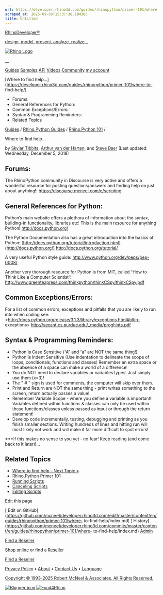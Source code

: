 ```yaml
---
url: https://developer.rhino3d.com/guides/rhinopython/primer-101/where-to-find-help/
scraped_at: 2025-09-08T15:37:38.104385
title: Untitled
---
```


[RhinoDeveloper®](/)

[design, model, present, analyze, realize...](/)

[![Rhino Logo](https://developer.rhino3d.com/images/rhinodevlogo.png)](/)

__

[Guides](https://developer.rhino3d.com/guides)
[Samples](https://developer.rhino3d.com/samples)
[API](https://developer.rhino3d.com/api)
[Videos](https://developer.rhino3d.com/videos)
[Community](https://discourse.mcneel.com/c/rhino-developer) [my account
](https://www.rhino3d.com/my-account/ "Manage your account, licenses, and
teams")

[Where to find
help...](https://developer.rhino3d.com/guides/rhinopython/primer-101/where-to-
find-help/)

  * Forums:
  * General References for Python:
  * Common Exceptions/Errors:
  * Syntax & Programming Reminders:
  * Related Topics

[Guides](https://developer.rhino3d.com/en/guides/) / [Rhino.Python
Guides](https://developer.rhino3d.com/en/guides/rhinopython/) / [Rhino.Python
101](https://developer.rhino3d.com/en/guides/rhinopython/primer-101/) /

Where to find help...

by [Skylar Tibbits](https://discourse.mcneel.com/u//), [Arthur van der
Harten](https://discourse.mcneel.com/u/aharten/), and [Steve
Baer](https://discourse.mcneel.com/u/stevebaer/) (Last updated: Wednesday,
December 5, 2018)

## Forums:

The RhinoPython community in Discourse is very active and offers a wonderful
resource for posting questions/answers and finding help on just about
anything!: <https://discourse.mcneel.com/c/scripting>

## General References for Python:

Python’s main website offers a plethora of information about the syntax,
building-in functionality, libraries etc! This is the main resource for
anything Python! <http://docs.python.org/>

The Python Documentation also has a great introduction into the basics of
Python:
[http://docs.python.org/tutorial/introduction.html](http://docs.python.org/)
<http://docs.python.org/tutorial/>

A very useful Python style guide: <http://www.python.org/dev/peps/pep-0008/>

Another very thorough resource for Python is from MIT, called “How to Think
Like a Computer Scientist”:
<http://www.greenteapress.com/thinkpython/thinkCSpy/thinkCSpy.pdf>

## Common Exceptions/Errors:

For a list of common errors, exceptions and pitfalls that you are likely to
run into when coding see:
<http://docs.python.org/release/3.1.3/library/exceptions.html#bltin-
exceptions> <http://secant.cs.purdue.edu/_media/proghints.pdf>

## Syntax & Programming Reminders:

  * Python is Case Sensitive (“A” and “a” are NOT the same thing!)
  * Python is Indent Sensitive (Use indentation to delineate the scope of loops, conditionals, functions and classes) Remember an extra space or the absence of a space can make a world of a difference!
  * You do NOT need to declare variables or variables types! Just simply use them (x=3)!
  * The " # " sign is used for comments, the computer will skip over them.
  * Print and Return are NOT the same thing - print writes something to the screen, return actually passes a value!
  * Remember Variable Scope - where you define a variable is important! Variables defined within functions & classes can only be used within those functions/classes unless passed as input or through the return statement!
  * Develop code incrementally, testing, debugging and printing as you finish smaller sections. Writing hundreds of lines and hitting run will most likely not work and will make it far more difficult to spot errors!

***If this makes no sense to you yet - no fear! Keep reading (and come back to
it later)!…

## Related Topics

  * [Where to find help - Next Topic »](https://developer.rhino3d.com/guides/rhinopython/primer-101/1-whats-it-all-about/)
  * [Rhino.Python Primer 101](https://developer.rhino3d.com/guides/rhinopython/primer-101/rhinopython101)
  * [Running Scripts](https://developer.rhino3d.com/guides/rhinopython/python-running-scripts/)
  * [Canceling Scripts](https://developer.rhino3d.com/guides/rhinopython/python-canceling-scripts/)
  * [Editing Scripts](https://developer.rhino3d.com/guides/rhinopython/python-editing-scripts)

Edit this page

[ Edit on
GitHub](https://github.com/mcneel/developer.rhino3d.com/edit/master/content/en/guides/rhinopython/primer-101/where-
to-find-help/index.md) [
History](https://github.com/mcneel/developer.rhino3d.com/commits/master/content/en/guides/rhinopython/primer-101/where-
to-find-help/index.md) [ Admin](https://developer.rhino3d.com/admin)

[Find a Reseller](https://www.rhino3d.com/sales)

[Shop online](https://www.rhino3d.com/store) or find a
[Reseller](https://www.rhino3d.com/sales)

[Find a Reseller](https://www.rhino3d.com/sales)

[Privacy Policy](https://www.rhino3d.com/privacy) •
[About](https://www.rhino3d.com/mcneel/about) • [Contact
Us](https://www.rhino3d.com/mcneel/contact) • [
Language](https://www.rhino3d.com/language "Change to a different region or
language")

[Copyright © 1993-2025 Robert McNeel & Associates. All Rights
Reserved.](https://www.rhino3d.com/mcneel/about)

[](https://www.facebook.com/McNeelRhinoceros/)
[](https://twitter.com/bobmcneel) [](https://www.linkedin.com/groups/75313/)
[](https://www.youtube.com/user/RhinoGuide/videos) [](https://vimeo.com/rhino)
[![Blogger
icon](https://developer.rhino3d.com/images/blogger.svg)](http://blog.rhino3d.com/)
[![Food4Rhino](https://developer.rhino3d.com/images/f4r_icon_01.svg)](https://www.food4rhino.com)

